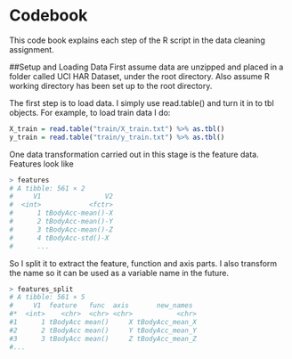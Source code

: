 # Codebook
This code book explains each step of the R script in the data cleaning assignment.

##Setup and Loading Data
First assume data are unzipped and placed in a folder called UCI HAR Dataset, under the root directory. Also assume R working directory has been set up to the root directory.

The first step is to load data. I simply use read.table() and turn it in to tbl objects. For example, to load train data I do:
```R
X_train = read.table("train/X_train.txt") %>% as.tbl()
y_train = read.table("train/y_train.txt") %>% as.tbl()
```
One data transformation carried out in this stage is the feature data. Features look like
```R
> features
# A tibble: 561 × 2
#     V1                V2
#  <int>            <fctr>
#      1 tBodyAcc-mean()-X
#      2 tBodyAcc-mean()-Y
#      3 tBodyAcc-mean()-Z
#      4 tBodyAcc-std()-X
#      ...
```
So I split it to extract the feature, function and axis parts. I also transform the name so it can be used as a variable name in the future. 
```R
> features_split
# A tibble: 561 × 5
#     V1  feature   func  axis       new_names
#*  <int>    <chr>  <chr> <chr>           <chr>
#1      1 tBodyAcc mean()     X tBodyAcc_mean_X
#2      2 tBodyAcc mean()     Y tBodyAcc_mean_Y
#3      3 tBodyAcc mean()     Z tBodyAcc_mean_Z
#...
```
